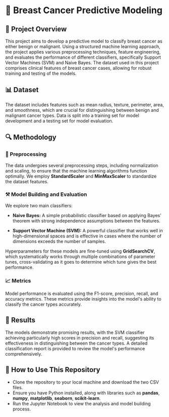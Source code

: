 # 🎯 Breast Cancer Predictive Modeling
## 📌 Project Overview
This project aims to develop a predictive model to classify breast cancer as either benign or malignant. Using a structured machine learning approach, the project applies various preprocessing techniques, feature engineering, and evaluates the performance of different classifiers, specifically Support Vector Machines (SVM) and Naive Bayes. The dataset used in this project comprises clinical features of breast cancer cases, allowing for robust training and testing of the models.

## 📊 Dataset
The dataset includes features such as mean radius, texture, perimeter, area, and smoothness, which are crucial for distinguishing between benign and malignant cancer types. Data is split into a training set for model development and a testing set for model evaluation.

## 🔍 Methodology
### 🧪 Preprocessing
The data undergoes several preprocessing steps, including normalization and scaling, to ensure that the machine learning algorithms function optimally. We employ **StandardScaler** and **MinMaxScaler** to standardize the dataset features.

### ⚒️ Model Building and Evaluation
We explore two main classifiers:

* **Naive Bayes:** A simple probabilistic classifier based on applying Bayes' theorem with strong independence assumptions between the features.
  
* **Support Vector Machine (SVM):** A powerful classifier that works well in high-dimensional spaces and is effective in cases where the number of dimensions exceeds the number of samples.
  
Hyperparameters for these models are fine-tuned using **GridSearchCV**, which systematically works through multiple combinations of parameter tunes, cross-validating as it goes to determine which tune gives the best performance.

### 📈 Metrics
Model performance is evaluated using the F1-score, precision, recall, and accuracy metrics. These metrics provide insights into the model's ability to classify the cancer types accurately.

## 📝 Results
The models demonstrate promising results, with the SVM classifier achieving particularly high scores in precision and recall, suggesting its effectiveness in distinguishing between the cancer types. A detailed classification report is provided to review the model's performance comprehensively.

## 🚀 How to Use This Repository

* Clone the repository to your local machine and download the two CSV files.
* Ensure you have Python installed, along with libraries such as **pandas**, **numpy**, **matplotlib**, **seaborn**, **scikit-learn**.
* Run the Jupyter Notebook to view the analysis and model building process.
